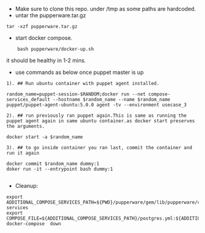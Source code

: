 
- Make sure to clone this repo. under /tmp as some paths are hardcoded.
- untar the pupperware.tar.gz
```
tar -xzf pupperware.tar.gz
```
- start docker compose.
```
    bash pupperware/docker-up.sh
```
it should be healthy in 1-2 mins.

- use commands as below once puppet master is up
```
1). ## Run ubuntu container with puppet agent installed.

random_name=puppet-session-$RANDOM;docker run --net compose-services_default --hostname $random_name --name $random_name puppet/puppet-agent-ubuntu:5.0.0 agent -tv --environment usecase_3

2). ## run previously ran puppet again.This is same as running the puppet agent again in same ubuntu container.as docker start preserves the arguments.

docker start -a $random_name

3). ## to go inside container you ran last, commit the container and run it again

docker commit $random_name dummy:1
doker run -it --entrypoint bash dummy:1


```
- Cleanup:
```
export ADDITIONAL_COMPOSE_SERVICES_PATH=${PWD}/pupperware/gem/lib/pupperware/compose-services
export COMPOSE_FILE=${ADDITIONAL_COMPOSE_SERVICES_PATH}/postgres.yml:${ADDITIONAL_COMPOSE_SERVICES_PATH}/puppetdb.yml:${ADDITIONAL_COMPOSE_SERVICES_PATH}/puppet.yml
docker-compose  down
```
